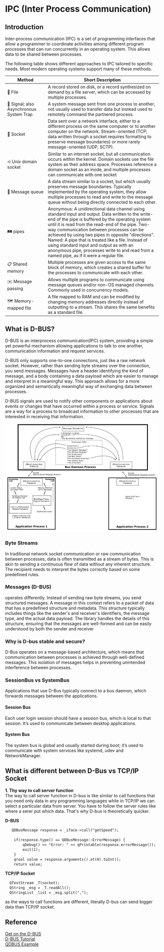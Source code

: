 # IPC (Inter Process Communication)
## Introduction

Inter-process communication (IPC) is a set of programming interfaces that allow a programmer to coordinate activities among different program processes that can run concurrently in an operating system. This allows data to be shared between processes. 

The following table shows different approaches to IPC tailored to specific needs. Most modern operating systems support many of these methods.  

| Method            | Short Description                                                                      |
|---------------------------|-------------------------------------------------------------------------------|
| 📁 File| A record stored on disk, or a record synthesized on demand by a file server, which can be accessed by multiple processes.|
| 📶 Signal; also Asynchronous System Trap | A system message sent from one process to another, not usually used to transfer data but instead used to remotely command the partnered process. |
| 🔌 Socket| Data sent over a network interface, either to a different process on the same computer or to another computer on the network. Stream-oriented (TCP; data written through a socket requires formatting to preserve message boundaries) or more rarely message-oriented (UDP, SCTP). |
| ⩤ Unix domain socket| Similar to an internet socket, but all communication occurs within the kernel. Domain sockets use the file system as their address space. Processes reference a domain socket as an inode, and multiple processes can communicate with one socket |
| 📩 Message queue| A data stream similar to a socket, but which usually preserves message boundaries. Typically implemented by the operating system, they allow multiple processes to read and write to the message queue without being directly connected to each other. |
| 🛤 pipes | Anonymous: A unidirectional data channel using standard input and output. Data written to the write-end of the pipe is buffered by the operating system until it is read from the read-end of the pipe. Two-way communication between processes can be achieved by using two pipes in opposite "directions". <br> Named: A pipe that is treated like a file. Instead of using standard input and output as with an anonymous pipe, processes write to and read from a named pipe, as if it were a regular file. |
| 📋 Shared memory             | Multiple processes are given access to the same block of memory, which creates a shared buffer for the processes to communicate with each other. |
| ✉️ Message passing           | Allows multiple programs to communicate using message queues and/or non-OS managed channels. Commonly used in concurrency models. |
| 🗺 Memory-mapped file        | A file mapped to RAM and can be modified by changing memory addresses directly instead of outputting to a stream. This shares the same benefits as a standard file. |

## What is D-BUS?
D-BUS is an interprocess communication(IPC) system, providing a simple yet powerful mechanism allowing applications to talk to one another, communication information and request services. 

D-BUS only supports one-to-one connections, just like a raw network socket. However, rather than sending byte streams over the connection, you send messages. Messages have a header identifying the kind of message, and a body containing a data payload which are easier to manage and interpret in a meaningful way. This approach allows for a more organized and semantically meaningful way of exchanging data between processes.

D-BUS signals are used to notify other components or applications about events or changes that have occurred within a process or service. Signals are a way for a process to broadcast information to other processes that are interested in receiving that information. 

![D-BUS](./imgs/D-BUS.png)

### Byte Streams
 In traditional network socket communication or raw communication between processes, data is often transmitted as a stream of bytes. This is akin to sending a continuous flow of data without any inherent structure. The recipient needs to interpret the bytes correctly based on some predefined rules.

 ### Messages (D-BUS)
 operates differently. Instead of sending raw byte streams, you send structured messages. A message in this context refers to a packet of data that has a predefined structure and metadata. This structure typically includes things like the sender's and receiver's identifiers, the message type, and the actual data payload. The library handles the details of this structure, ensuring that the messages are well-formed and can be easily understood by both the sender and receiver

 ### Why is D-bus stable and secure?
 D-Bus operates on a message-based architecture, which means that communication between processes is achieved through well-defined messages. This isolation of messages helps in preventing unintended interference between processes.

 ### SessionBus vs SystemBus
 Applications that use D-Bus typically connect to a bus daemon, which forwards messages between the applications. 
 #### Session Bus
Each user login session should have a session bus, which is local to that session. It’s used to communicate between desktop applications. 

 #### System Bus
 The system bus is global and usually started during boot; it’s used to communicate with system services like systemd, udev and NetworkManager.

## What is different between D-Bus vs TCP/IP Socket
**1. Thy way to call server function**  
 The way to call server function in D-bus is like similar to call functions that you need only data in any programming languages while in TCP/IP we can select a particular data from server. You have to follow the server rules like where a serer put which data. That's why D-bus is theoretically quicker.

**D-BUS**
```
   QDBusMessage response = _iface->call("getSpeed");

    if(response.type() == QDBusMessage::ErrorMessage) {
        qDebug() << "Error: " << qPrintable(response.errorMessage());
        exit(1);
    }
    qreal value = response.arguments().at(0).toInt();
    return value;
```
**TCP/IP Socket**
```
  QTextStream _T(socket);
  QString _msg = _T.readAll();
  QStringList _list = _msg.split(",");
```
as the ways to call functions are different, literally D-bus can send bigger data than TCP/IP socket.


## Reference
[Get on the D-BUS](https://www.linuxjournal.com/article/7744)  
[D-BUS Tutorial](https://dbus.freedesktop.org/doc/dbus-tutorial.html#meta)  
[QDBUS Example](https://github.com/tkhshmsy/qtdbus-demo/tree/main)  

